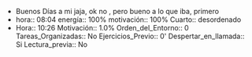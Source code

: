 - Buenos Días a mi jaja, ok no , pero bueno a lo que iba, primero
- hora:: 08:04
  energía:: 100%
  motivación:: 100%
  Cuarto:: desordenado
- Hora:: 10:26
  Motivación:: 1.0%
  Orden_del_Entorno:: 0
  Tareas_Organizadas:: No
  Ejercicios_Previo:: 0'
  Despertar_en_llamada:: Si
  Lectura_previa:: No
